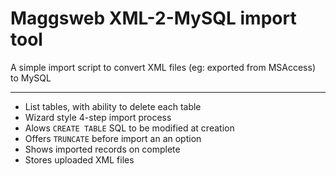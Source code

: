 # Maggsweb XML-2-MySQL import tool

A simple import script to convert XML files (eg: exported from MSAccess) to MySQL

<hr>

- List tables, with ability to delete each table
- Wizard style 4-step import process
- Alows `CREATE TABLE` SQL to be modified at creation
- Offers `TRUNCATE` before import an an option
- Shows imported records on complete
- Stores uploaded XML files